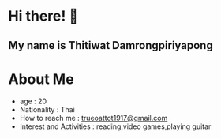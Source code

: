 # Hi there! 👋
## My name is Thitiwat Damrongpiriyapong 

# About Me
-    age : 20 
-    Nationality : Thai
-    How to reach me : trueoattot1917@gmail.com
-    Interest and Activities : reading,video games,playing guitar

<!---
sport1917/sport1917 is a ✨ special ✨ repository because its `README.md` (this file) appears on your GitHub profile.
You can click the Preview link to take a look at your changes.
--->
